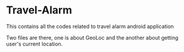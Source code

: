 # Travel-Alarm
This contains all the codes related to travel alarm android application

Two files are there, one is about GeoLoc and the another about getting user's current location. 
